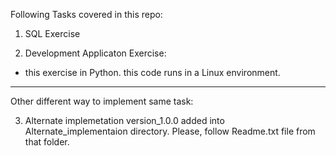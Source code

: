 
Following Tasks covered in this repo: 

1) SQL Exercise

2) Development Applicaton Exercise:

  - this exercise in Python. this code runs in a Linux environment.

------
Other different way to implement same task:

3) Alternate implemetation version_1.0.0 added into Alternate_implementaion directory. 
   Please, follow Readme.txt file from that folder. 
